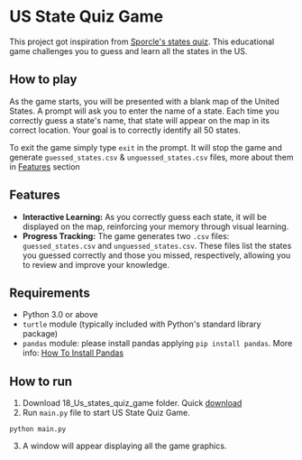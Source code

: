 # US State Quiz Game
This project got inspiration from [Sporcle's states quiz](https://www.sporcle.com/games/g/states).
This educational game challenges you to guess and learn all the states in the US.

## How to play
As the game starts, you will be presented with a blank map of the United States. A prompt will ask you to enter the name of a state. Each time you correctly guess a state's name, that state will appear on the map in its correct location. Your goal is to correctly identify all 50 states.

To exit the game simply type `exit` in the prompt. It will stop the game and generate `guessed_states.csv` & `unguessed_states.csv` files, more about them in [Features](https://github.com/RafiqulT1/100_days_python/tree/main/18_Us_states_quiz_game#features) section

## Features
- **Interactive Learning:** As you correctly guess each state, it will be displayed on the map, reinforcing your memory through visual learning.
- **Progress Tracking:** The game generates two `.csv` files: `guessed_states.csv` and `unguessed_states.csv`. These files list the states you guessed correctly and those you missed, respectively, allowing you to review and improve your knowledge.

## Requirements
- Python 3.0 or above
- `turtle` module (typically included with Python's standard library package)
- `pandas` module: please install pandas applying ```pip install pandas```. More info: [How To Install Pandas](https://pandas.pydata.org/docs/getting_started/install.html)

## How to run
1. Download 18_Us_states_quiz_game folder. Quick [download](https://download-directory.github.io/?url=https%3A%2F%2Fgithub.com%2FRafiqulT1%2F100_days_python%2Ftree%2Fmain%2F18_Us_states_quiz_game) 
2. Run `main.py` file to start US State Quiz Game.
```
python main.py
```
3. A window will appear displaying all the game graphics.

<!-- ## Game Controls
- Press `UP` arrow key to go forward. -->


